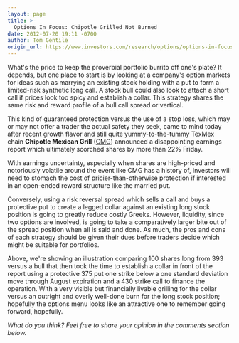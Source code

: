 ```yaml
---
layout: page
title: >-
  Options In Focus: Chipotle Grilled Not Burned
date: 2012-07-20 19:11 -0700
author: Tom Gentile
origin_url: https://www.investors.com/research/options/options-in-focus-chipotle-grilled-not-burned/
---
```






What's the price to keep the proverbial portfolio burrito off one's plate? It depends, but one place to start is by looking at a company's option markets for ideas such as marrying an existing stock holding with a put to form a limited-risk synthetic long call. A stock bull could also look to attach a short call if prices look too spicy and establish a collar. This strategy shares the same risk and reward profile of a bull call spread or vertical. 

  

This kind of guaranteed protection versus the use of a stop loss, which may or may not offer a trader the actual safety they seek, came to mind today after recent growth flavor and still quite yummy-to-the-tummy TexMex chain **Chipotle Mexican Grill**  ([CMG](https://research.investors.com/quote.aspx?symbol=CMG)) announced a disappointing earnings report which ultimately scorched shares by more than 22% Friday.

  

With earnings uncertainty, especially when shares are high-priced and notoriously volatile around the event like CMG has a history of, investors will need to stomach the cost of pricier-than-otherwise protection if interested in an open-ended reward structure like the married put. 

  

  

Conversely, using a risk reversal spread which sells a call and buys a protective put to create a legged collar against an existing long stock position is going to greatly reduce costly Greeks. However, liquidity, since two options are involved, is going to take a comparatively larger bite out of the spread position when all is said and done. As much, the pros and cons of each strategy should be given their dues before traders decide which might be suitable for portfolios. 

  

Above, we're showing an illustration comparing 100 shares long from 393 versus a bull that then took the time to establish a collar in front of the report using a protective 375 put one strike below a one standard deviation move through August expiration and a 430 strike call to finance the operation. With a very visible but financially livable grilling for the collar versus an outright and overly well-done burn for the long stock position; hopefully the options menu looks like an attractive one to remember going forward, hopefully.

  

*What do you think? Feel free to share your opinion in the comments section below.*





